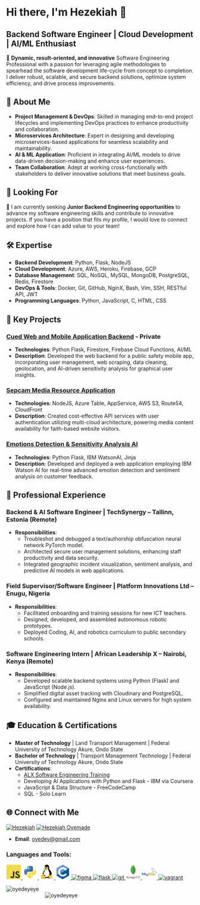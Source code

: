 
# Hi there, I'm Hezekiah 👋

## Backend Software Engineer | Cloud Development | AI/ML Enthusiast

🌟 **Dynamic, result-oriented, and innovative** Software Engineering Professional with a passion for leveraging agile methodologies to spearhead the software development life-cycle from concept to completion. I deliver robust, scalable, and secure backend solutions, optimize system efficiency, and drive process improvements.

## 🚀 About Me

- **Project Management & DevOps**: Skilled in managing end-to-end project lifecycles and implementing DevOps practices to enhance productivity and collaboration.
- **Microservices Architecture**: Expert in designing and developing microservices-based applications for seamless scalability and maintainability.
- **AI & ML Application**: Proficient in integrating AI/ML models to drive data-driven decision-making and enhance user experiences.
- **Team Collaboration**: Adept at working cross-functionally with stakeholders to deliver innovative solutions that meet business goals.

## 👀 Looking For
🎯 I am currently seeking **Junior Backend Engineering opportunities** to advance my software engineering skills and contribute to innovative projects. If you have a position that fits my profile, I would love to connect and explore how I can add value to your team!

## 🛠️ Expertise

- **Backend Development**: Python, Flask, NodeJS
- **Cloud Development**: Azure, AWS, Heroku, Firebase, GCP
- **Database Management**: SQL, NoSQL, MySQL, MongoDB, PostgreSQL, Redis, Firestore
- **DevOps & Tools**: Docker, Git, GitHub, NginX, Bash, Vim, SSH, RESTful API, JWT
- **Programming Languages**: Python, JavaScript, C, HTML, CSS

## 🌟 Key Projects

### [Cued Web and Mobile Application Backend](https://github.com/oyedeyeye/) - Private
- **Technologies**: Python Flask, Firestore, Firebase Cloud Functions, AI/ML
- **Description**: Developed the web backend for a public safety mobile app, incorporating user management, web scraping, data cleaning, geolocation, and AI-driven sensitivity analysis for graphical user insights.

### [Sepcam Media Resource Application](https://github.com/oyedeyeye/church-site)
- **Technologies**: NodeJS, Azure Table, AppService, AWS S3, Route54, CloudFront
- **Description**: Created cost-effective API services with user authentication utilizing multi-cloud architecture, powering media content availability for faith-based website visitors.

### [Emotions Detection & Sensitivity Analysis AI](https://github.com/oyedeyeye/sentiment-analysis-AI)
- **Technologies**: Python Flask, IBM WatsonAI, Jinja
- **Description**: Developed and deployed a web application employing IBM Watson AI for real-time advanced emotion detection and sentiment analysis on customer feedback.

## 🏢 Professional Experience

### Backend & AI Software Engineer | TechSynergy – Tallinn, Estonia (Remote)
- **Responsibilities**:
  - Troubleshot and debugged a text/authorship obfuscation neural network PyTorch model.
  - Architected secure user management solutions, enhancing staff productivity and data security.
  - Integrated geographic incident visualization, sentiment analysis, and predictive AI models in web applications.

### Field Supervisor/Software Engineer | Platform Innovations Ltd – Enugu, Nigeria
- **Responsibilities**:
  - Facilitated onboarding and training sessions for new ICT teachers.
  - Designed, developed, and assembled autonomous robotic prototypes.
  - Deployed Coding, AI, and robotics curriculum to public secondary schools.

### Software Engineering Intern | African Leadership X – Nairobi, Kenya (Remote)
- **Responsibilities**:
  - Developed scalable backend systems using Python (Flask) and JavaScript (Node.js).
  - Simplified digital asset tracking with Cloudinary and PostgreSQL.
  - Configured and maintained Nginx and Linux servers for high system availability.

## 🎓 Education & Certifications

- **Master of Technology** | Land Transport Management | Federal University of Technology Akure, Ondo State
- **Bachelor of Technology** | Transport Management Technology | Federal University of Technology Akure, Ondo State
- **Certifications**: 
  - [ALX Software Engineering Training](https://www.alxafrica.com/)
  - Developing AI Applications with Python and Flask - IBM via Coursera
  - JavaScript & Data Structure - FreeCodeCamp
  - SQL - Solo Learn

## 🌐 Connect with Me

<p align="left">
<a href="https://twitter.com/_oyedeyeye" target="blank"><img align="center" src="https://raw.githubusercontent.com/rahuldkjain/github-profile-readme-generator/master/src/images/icons/Social/twitter.svg" alt="Hezekiah" height="30" width="40" /></a>
<a href="https://linkedin.com/in/Hezekiah-Oyemade/" target="blank"><img align="center" src="https://raw.githubusercontent.com/rahuldkjain/github-profile-readme-generator/master/src/images/icons/Social/linked-in-alt.svg" alt="Hezekiah Oyemade" height="30" width="40" /></a>
</p>

<!-- - **LinkedIn**: [LinkedIn Profile](https://www.linkedin.com/in/Hezekiah-Oyemade) 
- **GitHub**: [GitHub Profile](https://github.com/oyedeyeye)-->
- **Email**: [oyedey@gmail.com](mailto:oyedey@gmail.com)



<!-- Languages Section -->

<h3 align="left">Languages and Tools:</h3>
<p align="left"> <a href="https://developer.mozilla.org/en-US/docs/Web/JavaScript" target="_blank" rel="noreferrer"> <img src="https://raw.githubusercontent.com/devicons/devicon/master/icons/javascript/javascript-original.svg" alt="javascript" width="40" height="40"/> </a> <a href="https://www.python.org" target="_blank" rel="noreferrer"> <img src="https://raw.githubusercontent.com/devicons/devicon/master/icons/python/python-original.svg" alt="python" width="40" height="40"/> </a> <a href="https://www.linux.org/" target="_blank" rel="noreferrer"> <img src="https://raw.githubusercontent.com/devicons/devicon/master/icons/linux/linux-original.svg" alt="linux" width="40" height="40"/> </a> <a href="https://www.cprogramming.com/" target="_blank" rel="noreferrer"> <img src="https://raw.githubusercontent.com/devicons/devicon/master/icons/c/c-original.svg" alt="c" width="40" height="40"/> </a> <a href="https://www.figma.com/" target="_blank" rel="noreferrer"> <img src="https://www.vectorlogo.zone/logos/figma/figma-icon.svg" alt="figma" width="40" height="40"/> </a> <a href="https://flask.palletsprojects.com/" target="_blank" rel="noreferrer"> <img src="https://www.vectorlogo.zone/logos/pocoo_flask/pocoo_flask-icon.svg" alt="flask" width="40" height="40"/> </a> <a href="https://git-scm.com/" target="_blank" rel="noreferrer"> <img src="https://www.vectorlogo.zone/logos/git-scm/git-scm-icon.svg" alt="git" width="40" height="40"/> </a>  <a href="https://www.mongodb.com/" target="_blank" rel="noreferrer"> <img src="https://raw.githubusercontent.com/devicons/devicon/master/icons/mongodb/mongodb-original-wordmark.svg" alt="mongodb" width="40" height="40"/> </a> <a href="https://www.mysql.com/" target="_blank" rel="noreferrer"> <img src="https://raw.githubusercontent.com/devicons/devicon/master/icons/mysql/mysql-original-wordmark.svg" alt="mysql" width="40" height="40"/> </a> <a href="https://www.vagrantup.com/" target="_blank" rel="noreferrer"> <img src="https://www.vectorlogo.zone/logos/vagrantup/vagrantup-icon.svg" alt="vagrant" width="40" height="40"/> </a> </p>

<!-- Most Used Languages -->
<p><img width='400' hieght='500' align="left" src="https://github-readme-stats.vercel.app/api/top-langs?username=oyedeyeye&show_icons=true&locale=en&layout=compact" alt="oyedeyeye" /></p>

<!-- GitHub Streak -->
<p><img align="right" width='400' hieght='500' src="https://github-readme-streak-stats.herokuapp.com?user=oyedeyeye" alt="oyedeyeye" /></p>

